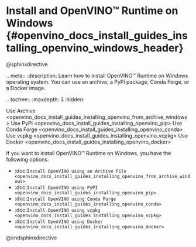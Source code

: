 # Install and OpenVINO™ Runtime on Windows {#openvino_docs_install_guides_installing_openvino_windows_header}

@sphinxdirective

.. meta::
   :description: Learn how to install OpenVINO™ Runtime on Windows operating 
                 system. You can use an archive, a PyPi package, Conda Forge, 
                 or a Docker image.


.. toctree::
   :maxdepth: 3
   :hidden:

   Use Archive <openvino_docs_install_guides_installing_openvino_from_archive_windows>
   Use PyPI <openvino_docs_install_guides_installing_openvino_pip>
   Use Conda Forge <openvino_docs_install_guides_installing_openvino_conda>
   Use vcpkg <openvino_docs_install_guides_installing_openvino_vcpkg>
   Use Docker <openvino_docs_install_guides_installing_openvino_docker>


If you want to install OpenVINO™ Runtime on Windows, you have the following options:

* :doc:`Install OpenVINO using an Archive File <openvino_docs_install_guides_installing_openvino_from_archive_windows>`
* :doc:`Install OpenVINO using PyPI <openvino_docs_install_guides_installing_openvino_pip>`
* :doc:`Install OpenVINO using Conda Forge <openvino_docs_install_guides_installing_openvino_conda>`
* :doc:`Install OpenVINO using vcpkg <openvino_docs_install_guides_installing_openvino_vcpkg>`
* :doc:`Install OpenVINO using Docker <openvino_docs_install_guides_installing_openvino_docker>`


@endsphinxdirective

